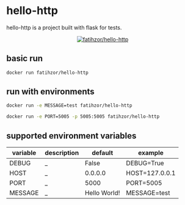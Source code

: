 # hello-http
hello-http is a project built with flask for tests.

<p align="center"> <a href="https://hub.docker.com/r/fatihzor/hello-http" target="blank"><img src="https://img.shields.io/docker/pulls/fatihzor/hello-http.svg?style=for-the-badge&logo=docker" alt="fatihzor/hello-http" /></a> </p>

## basic run

```sh
docker run fatihzor/hello-http
```

## run with environments

```sh
docker run -e MESSAGE=test fatihzor/hello-http
```

```sh
docker run -e PORT=5005 -p 5005:5005 fatihzor/hello-http
```

## supported environment variables

| variable | description | default | example |
|----------|-------------|---------|---------|
| DEBUG | _ | False | DEBUG=True |
| HOST | _ | 0.0.0.0 | HOST=127.0.0.1 |
| PORT | _ | 5000 | PORT=5005 |
| MESSAGE | _ | Hello World! | MESSAGE=test |

